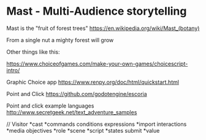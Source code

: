 # Mast - Multi-Audience storytelling

Mast is the "fruit of forest trees"
https://en.wikipedia.org/wiki/Mast_(botany)


From a single nut a mighty forest will grow


Other things like this:

https://www.choiceofgames.com/make-your-own-games/choicescript-intro/

Graphic Choice app
https://www.renpy.org/doc/html/quickstart.html

Point and Click
https://github.com/godotengine/escoria

Point and click example languages
http://www.secretgeek.net/text_adventure_samples

// Visitor
*cast
*commands
conditions
expressions
*import
interactions
*media
objectives
*role
*scene
*script
*states
submit
*value

